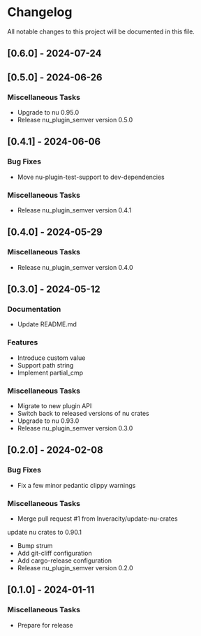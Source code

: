 # Changelog

All notable changes to this project will be documented in this file.

## [0.6.0] - 2024-07-24

## [0.5.0] - 2024-06-26

### Miscellaneous Tasks

- Upgrade to nu 0.95.0
- Release nu_plugin_semver version 0.5.0

## [0.4.1] - 2024-06-06

### Bug Fixes

- Move nu-plugin-test-support to dev-dependencies

### Miscellaneous Tasks

- Release nu_plugin_semver version 0.4.1

## [0.4.0] - 2024-05-29

### Miscellaneous Tasks

- Release nu_plugin_semver version 0.4.0

## [0.3.0] - 2024-05-12

### Documentation

- Update README.md

### Features

- Introduce custom value
- Support path string
- Implement partial_cmp

### Miscellaneous Tasks

- Migrate to new plugin API
- Switch back to released versions of nu crates
- Upgrade to nu 0.93.0
- Release nu_plugin_semver version 0.3.0

## [0.2.0] - 2024-02-08

### Bug Fixes

- Fix a few minor pedantic clippy warnings

### Miscellaneous Tasks

- Merge pull request #1 from Inveracity/update-nu-crates

update nu crates to 0.90.1
- Bump strum
- Add git-cliff configuration
- Add cargo-release configuration
- Release nu_plugin_semver version 0.2.0

## [0.1.0] - 2024-01-11

### Miscellaneous Tasks

- Prepare for release

<!-- generated by git-cliff -->
